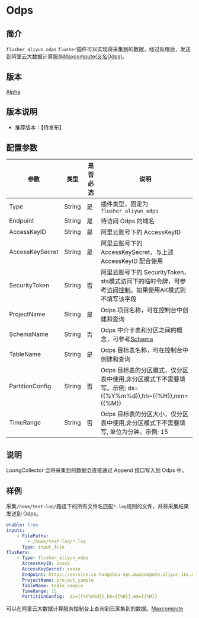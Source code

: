 # Odps

## 简介

`flusher_aliyun_odps` `flusher`插件可以实现将采集到的数据，经过处理后，发送到阿里云大数据计算服务[Maxcompute(又名Odps)](https://www.aliyun.com/product/maxcompute)。

## 版本

[Alpha](../../stability-level.md)

## 版本说明

* 推荐版本：【待发布】

## 配置参数

| 参数                                | 类型       | 是否必选 | 说明                                                                                 |
|-------------------------------------|----------|------|------------------------------------------------------------------------------------|
| Type                                | String    | 是    | 插件类型，固定为`flusher_aliyun_odps`
| Endpoint                            | String    | 是    | 待访问 Odps 的域名 |
| AccessKeyID                         | String    | 是    | 阿里云账号下的 AccessKeyID |
| AccessKeySecret                     | String    | 是    | 阿里云账号下的 AccessKeySecret，与上述 AccessKeyID 配合使用 |
| SecurityToken                       | String    | 否    | 阿里云账号下的 SecurityToken，sts模式访问下的临时令牌，可参考[访问控制](https://help.aliyun.com/zh/ram/product-overview/what-is-sts?spm=5176.21213303.J_v8LsmxMG6alneH-O7TCPa.13.33f62f3dxLRJOL&scm=20140722.S_help@@%E6%96%87%E6%A1%A3@@28756._.ID_help@@%E6%96%87%E6%A1%A3@@28756-RL_ststoken-LOC_2024SPHelpResult-OR_ser-PAR1_2150422117422070235704062e9fb7-V_4-RE_new3-P0_3-P1_0)。如果使用AK模式则不填写该字段 |
| ProjectName                         | String    | 是    | Odps 项目名称，可在控制台中创建和查询 |
| SchemaName                          | String    | 否    | Odps 中介于表和分区之间的概念，可参考[Schema](https://help.aliyun.com/zh/maxcompute/user-guide/schemas?scm=20140722.S_help%40%40%E6%96%87%E6%A1%A3%40%40611216.S_BB2%40bl%2BRQW%40ag0%2BBB1%40ag0%2Bhot%2Bos0.ID_611216-RL_schema-LOC_doc%7EUND%7Eab-OR_ser-PAR1_2102029c17422074764254704de7a9-V_4-P0_0-P1_0&spm=a2c4g.11174283.help-search.i39) |
| TableName                           | String    | 是    | Odps 目标表名称，可在控制台中创建和查询 |
| PartitionConfig                     | String    | 否    | Odps 目标表的分区模式，仅分区表中使用,非分区模式下不需要填写。示例: ds={{%Y%m%d}},hh={{%H}},mm={{%M}} |
| TimeRange                           | String    | 否    | Odps 目标表的分区大小，仅分区表中使用,非分区模式下不需要填写, 单位为分钟。示例: 15 |


## 说明

LoongCollector 会将采集到的数据会直接通过 Append 接口写入到 Odps 中。

## 样例

采集`/home/test-log/`路径下的所有文件名匹配`*.log`规则的文件，并将采集结果发送到 Odps。

```yaml
enable: true
inputs:
    - FilePaths:
        - /home/test-log/*.log
      Type: input_file
flushers:
    - Type: flusher_aliyun_odps
      AccessKeyID: xxxxx
      AccessKeySecret: xxxxx
      Endpoint: https://service.cn-hangzhou-vpc.maxcompute.aliyun-inc.com/api
      ProjectName: project_sample
      TableName: table_sample
      TimeRange: 15
      PartitionConfig:  ds={{%Y%m%d}},hh={{%H}},mm={{%M}}
```
可以在阿里云大数据计算服务控制台上查询到已采集到的数据。[Maxcompute](https://maxcompute.console.aliyun.com/cn-hangzhou/project-list)
